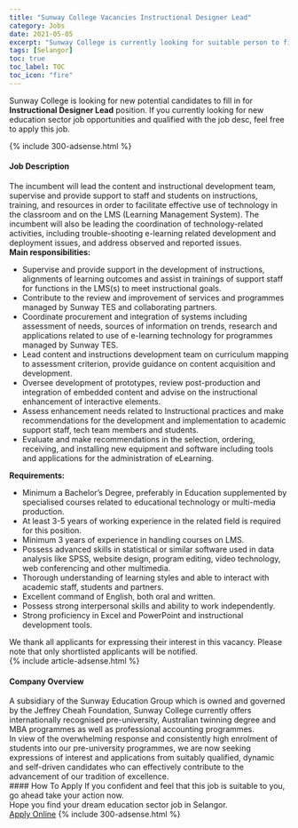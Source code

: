 ```yaml
---
title: "Sunway College Vacancies Instructional Designer Lead" 
category: Jobs 
date: 2021-05-05 
excerpt: "Sunway College is currently looking for suitable person to fill in the Instructional Designer Lead which positioned at Selangor" 
tags: [Selangor] 
toc: true 
toc_label: TOC 
toc_icon: "fire" 
--- 
```


<p>Sunway College is looking for new potential candidates to fill in for <b>Instructional Designer Lead</b> position. If you currently looking for new education sector job opportunities and qualified with the job desc, feel free to apply this job.
</p>{% include 300-adsense.html %} 
<div><div><h4>Job Description</h4></div><div><div><span><div><div><div>The incumbent will lead the content and instructional development team, supervise and provide support to staff and students on instructions, training, and resources in order to facilitate effective use of technology in the classroom and on the LMS (Learning Management System). The incumbent will also be leading the coordination of technology-related activities, including trouble-shooting e-learning related development and deployment issues, and address observed and reported issues.</div><div><strong>Main responsibilities:</strong></div><ul><li>Supervise and provide support in the development of instructions, alignments of learning outcomes and assist in trainings of support staff for functions in the LMS(s) to meet instructional goals.</li><li>Contribute to the review and improvement of services and programmes managed by Sunway TES and collaborating partners.</li><li>Coordinate procurement and integration of systems including assessment of needs, sources of information on trends, research and applications related to use of e-learning technology for programmes managed by Sunway TES.</li><li>Lead content and instructions development team on curriculum mapping to assessment criterion, provide guidance on content acquisition and development.</li><li>Oversee development of prototypes, review post-production and integration of embedded content and advise on the instructional enhancement of interactive elements.</li><li>Assess enhancement needs related to Instructional practices and make recommendations for the development and implementation to academic support staff, tech team members and students.</li><li>Evaluate and make recommendations in the selection, ordering, receiving, and installing new equipment and software including tools and applications for the administration of eLearning.</li></ul><div><strong>Requirements:</strong></div><ul><li>Minimum a Bachelor&#8217;s Degree, preferably in Education supplemented by specialised courses related to educational technology or multi-media production.</li><li>At least 3-5 years of working experience in the related field is required for this position.</li><li>Minimum 3 years of experience in handling courses on LMS.</li><li>Possess advanced skills in statistical or similar software used in data analysis like SPSS, website design, program editing, video technology, web conferencing and other multimedia.</li><li>Thorough understanding of learning styles and able to interact with academic staff, students and partners.</li><li>Excellent command of English, both oral and written.</li><li>Possess strong interpersonal skills and ability to work independently.</li><li>Strong proficiency in Excel and PowerPoint and instructional development tools.</li></ul><div>We thank all applicants for expressing their interest in this vacancy. Please note that only shortlisted applicants will be notified.</div></div></div></span></div></div></div> 
{% include article-adsense.html %} 
<div><div><h4>Company Overview</h4></div><div><div><span><div><div>
	A subsidiary of the Sunway Education Group which is owned and governed by the Jeffrey Cheah Foundation, Sunway College currently offers internationally recognised pre-university, Australian twinning degree and MBA programmes as well as professional accounting programmes.</div>
<div>
	In view of the overwhelming response and consistently high enrolment of students into our pre-university programmes, we are now seeking expressions of interest and applications from suitably qualified, dynamic and self-driven candidates who can effectively contribute to the advancement of our tradition of excellence.</div></div></span></div></div></div> 
#### How To Apply 
If you confident and feel that this job is suitable to you, go ahead take your action now. <br/> 
Hope you find your dream education sector job in Selangor. <br/> 
<a href="https://www.jobstreet.com.my/en/job/instructional-designer-lead-4557956?jobId=jobstreet-my-job-4557956" class="btn btn--info" target="_blank" rel="nofollow noopenner">Apply Online</a> 
{% include 300-adsense.html %} 